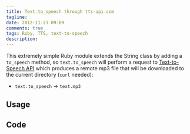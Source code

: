 ```yaml
---
title: Text.to_speech through tts-api.com
tagline:
date: 2012-11-23 09:09
comments: true
tags: Ruby, TTS, text-to-speech
description:
---
```


This extremely simple Ruby module extends the String class by adding a `to_speech` method, so `text.to_speech` will perform a request to [Text-to-Speech API](http://tts-api.com/) which produces a remote mp3 file that will be downloaded to the current directory (`curl` needed):

* `text.to_speech` &rarr; `text.mp3`

## Usage

<script src="https://gist.github.com/4065761.js"></script>

## Code

<script src="https://gist.github.com/4065761.js"></script>

